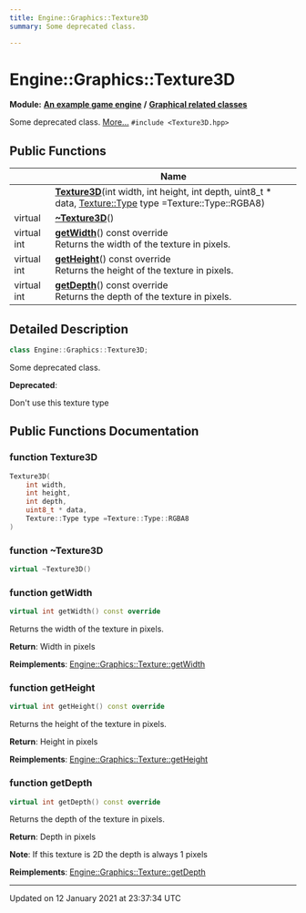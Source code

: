 ```yaml
---
title: Engine::Graphics::Texture3D
summary: Some deprecated class. 

---
```


# Engine::Graphics::Texture3D

**Module:** **[An example game engine](/Modules/group__Engine.md)** **/** **[Graphical related classes](/Modules/group__Graphics.md)**

Some deprecated class.  [More...](#detailed-description)
`#include <Texture3D.hpp>`


## Public Functions

|                | Name           |
| -------------- | -------------- |
| | **[Texture3D](/Classes/classEngine_1_1Graphics_1_1Texture3D.md#function-texture3d)**(int width, int height, int depth, uint8_t * data, [Texture::Type](/Classes/classEngine_1_1Graphics_1_1Texture.md#enum-type) type =Texture::Type::RGBA8) |
| virtual | **[~Texture3D](/Classes/classEngine_1_1Graphics_1_1Texture3D.md#function-~texture3d)**() |
| virtual int | **[getWidth](/Classes/classEngine_1_1Graphics_1_1Texture3D.md#function-getwidth)**() const override<br>Returns the width of the texture in pixels.  |
| virtual int | **[getHeight](/Classes/classEngine_1_1Graphics_1_1Texture3D.md#function-getheight)**() const override<br>Returns the height of the texture in pixels.  |
| virtual int | **[getDepth](/Classes/classEngine_1_1Graphics_1_1Texture3D.md#function-getdepth)**() const override<br>Returns the depth of the texture in pixels.  |

## Detailed Description

```cpp
class Engine::Graphics::Texture3D;
```

Some deprecated class. 

**Deprecated**: 

Don't use this texture type 
## Public Functions Documentation

### function Texture3D

```cpp
Texture3D(
    int width,
    int height,
    int depth,
    uint8_t * data,
    Texture::Type type =Texture::Type::RGBA8
)
```


### function ~Texture3D

```cpp
virtual ~Texture3D()
```


### function getWidth

```cpp
virtual int getWidth() const override
```

Returns the width of the texture in pixels. 

**Return**: Width in pixels 

**Reimplements**: [Engine::Graphics::Texture::getWidth](/Classes/classEngine_1_1Graphics_1_1Texture.md#function-getwidth)


### function getHeight

```cpp
virtual int getHeight() const override
```

Returns the height of the texture in pixels. 

**Return**: Height in pixels 

**Reimplements**: [Engine::Graphics::Texture::getHeight](/Classes/classEngine_1_1Graphics_1_1Texture.md#function-getheight)


### function getDepth

```cpp
virtual int getDepth() const override
```

Returns the depth of the texture in pixels. 

**Return**: Depth in pixels 

**Note**: If this texture is 2D the depth is always 1 pixels 

**Reimplements**: [Engine::Graphics::Texture::getDepth](/Classes/classEngine_1_1Graphics_1_1Texture.md#function-getdepth)


-------------------------------

Updated on 12 January 2021 at 23:37:34 UTC